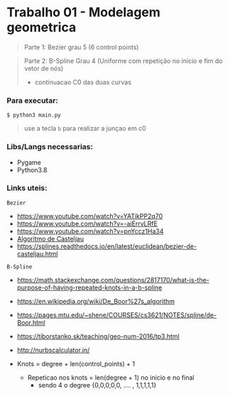 # Trabalho 01 - Modelagem geometrica

> Parte 1: Bezier grau 5 (6 control points)

> Parte 2: B-Spline Grau 4 (Uniforme com repetição no início e fim do vetor de nós) 
> + continuacao C0 das duas curvas

### Para executar:

``` 
$ python3 main.py
```

> use a tecla `b` para realizar a junçao em c0

### Libs/Langs necessarias:
- Pygame
- Python3.8

### Links uteis:

`Bezier`

- https://www.youtube.com/watch?v=YATikPP2q70
- https://www.youtube.com/watch?v=-aiErrvLRfE
- https://www.youtube.com/watch?v=pnYccz1Ha34
- [Algoritmo de Casteljau](https://pt.wikipedia.org/wiki/Algoritmo_de_De_Casteljau)
- https://splines.readthedocs.io/en/latest/euclidean/bezier-de-casteljau.html

`B-Spline`

- https://math.stackexchange.com/questions/2817170/what-is-the-purpose-of-having-repeated-knots-in-a-b-spline
- https://en.wikipedia.org/wiki/De_Boor%27s_algorithm
- https://pages.mtu.edu/~shene/COURSES/cs3621/NOTES/spline/de-Boor.html
- https://tiborstanko.sk/teaching/geo-num-2016/tp3.html
- http://nurbscalculator.in/

- Knots = degree + len(control_points) + 1
  - Repeticao nos knots = len(degree + 1) no inicio e no final
    - sendo 4 o degree {0,0,0,0,0, .... , 1,1,1,1,1}
